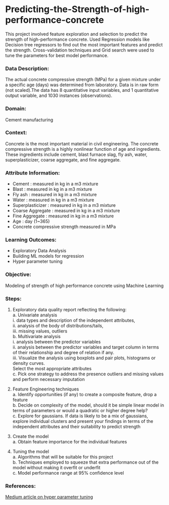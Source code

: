# Predicting-the-Strength-of-high-performance-concrete
This project involved feature exploration and selection to predict the strength of high-performance concrete. Used Regression models like Decision tree regressors to find out the most important features and predict the strength. Cross-validation techniques and Grid search were used to tune the parameters for best model performance.


### Data Description:  
The actual concrete compressive strength (MPa) for a given mixture under a specific age (days) was determined from laboratory. Data is in raw form (not scaled).The
data has 8 quantitative input variables, and 1 quantitative output variable, and 1030 instances (observations).  

### Domain:  
Cement manufacturing  

### Context:   
Concrete is the most important material in civil engineering. The concrete compressive strength is a highly nonlinear function of age and ingredients. These ingredients include
cement, blast furnace slag, fly ash, water, superplasticizer, coarse aggregate, and fine aggregate.  

### Attribute Information:  
* Cement : measured in kg in a m3 mixture  
* Blast : measured in kg in a m3 mixture  
* Fly ash : measured in kg in a m3 mixture  
* Water : measured in kg in a m3 mixture  
* Superplasticizer : measured in kg in a m3 mixture  
* Coarse Aggregate : measured in kg in a m3 mixture  
* Fine Aggregate : measured in kg in a m3 mixture  
* Age : day (1~365)  
* Concrete compressive strength measured in MPa  

### Learning Outcomes:     
* Exploratory Data Analysis  
* Building ML models for regression  
* Hyper parameter tuning  

### Objective:
Modeling of strength of high performance concrete using Machine Learning  

### Steps:
1. Exploratory data quality report reflecting the following:  
    a. Univariate analysis  
        i. data types and description of the independent attributes,     
        ii. analysis of the body of distributions/tails,  
        iii. missing values, outliers  
    b. Multivariate analysis  
        i. analysis between the predictor variables  
        ii. analysis between the predictor variables and target column in terms of their relationship and degree of relation if any.   
        iii. Visualize the analysis using boxplots and pair plots, histograms or density curves.   
      Select the most appropriate attributes    
    c. Pick one strategy to address the presence outliers and missing values and perform necessary imputation  

2. Feature Engineering techniques  
    a. Identify opportunities (if any) to create a composite feature, drop a feature      
    b. Decide on complexity of the model, should it be simple linear model in terms of parameters or would a quadratic or higher degree help?  
    c. Explore for gaussians. If data is likely to be a mix of gaussians, explore individual clusters and present your findings in terms of the independent
attributes and their suitability to predict strength  

3. Create the model  
    a. Obtain feature importance for the individual features       

4. Tuning the model     
    a. Algorithms that will be suitable for this project    
    b. Techniques employed to squeeze that extra performance out of the model without making it overfit or underfit  
    c. Model performance range at 95% confidence level  

### References:  
[Medium article on hyper parameter tuning](https://medium.com/fintechexplained/how-to-fine-tune-your-machine-learning-models-to-improve-forecasting-accuracy-e18e67e58898)
